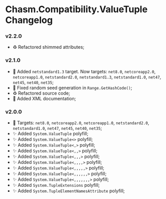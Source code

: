 # Chasm.Compatibility.ValueTuple Changelog

### v2.2.0
- ♻️ Refactored shimmed attributes;

### v2.1.0
- 🧩 Added `netstandard1.3` target. Now targets: `net8.0`, `netcoreapp2.0`, `netcoreapp1.0`, `netstandard2.0`, `netstandard1.3`, `netstandard1.0`, `net47`, `net45`, `net40`, `net35`;
- 🐛 Fixed random seed generation in `Range.GetHashCode()`;
- ♻️ Refactored source code;
- 📝 Added XML documentation;

### v2.0.0
- 🧩 Targets: `net8.0`, `netcoreapp2.0`, `netcoreapp1.0`, `netstandard2.0`, `netstandard1.0`, `net47`, `net45`, `net40`, `net35`;
- ✨ Added `System.ValueTuple` polyfill;
- ✨ Added `System.ValueTuple<>` polyfill;
- ✨ Added `System.ValueTuple<,>` polyfill;
- ✨ Added `System.ValueTuple<,,>` polyfill;
- ✨ Added `System.ValueTuple<,,,>` polyfill;
- ✨ Added `System.ValueTuple<,,,,>` polyfill;
- ✨ Added `System.ValueTuple<,,,,,>` polyfill;
- ✨ Added `System.ValueTuple<,,,,,,>` polyfill;
- ✨ Added `System.ValueTuple<,,,,,,,>` polyfill;
- ✨ Added `System.TupleExtensions` polyfill;
- ✨ Added `System.TupleElementNamesAttribute` polyfill;
